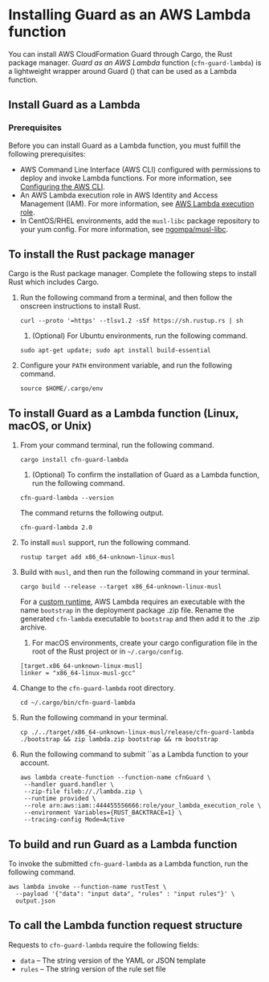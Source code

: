 # Installing Guard as an AWS Lambda function<a name="setting-up-lambda"></a>

You can install AWS CloudFormation Guard through Cargo, the Rust package manager\. *Guard as an AWS Lambda* function \(`cfn-guard-lambda`\) is a lightweight wrapper around Guard \(\) that can be used as a Lambda function\.

## Install Guard as a Lambda<a name="w15aab9c16b5"></a>

### Prerequisites<a name="guard-as-lambda-prerequisites"></a>

Before you can install Guard as a Lambda function, you must fulfill the following prerequisites:
+ AWS Command Line Interface \(AWS CLI\) configured with permissions to deploy and invoke Lambda functions\. For more information, see [Configuring the AWS CLI](https://docs.aws.amazon.com/cli/latest/userguide/cli-chap-configure.html)\.
+ An AWS Lambda execution role in AWS Identity and Access Management \(IAM\)\. For more information, see [AWS Lambda execution role](https://docs.aws.amazon.com/lambda/latest/dg/lambda-intro-execution-role.html)\.
+ In CentOS/RHEL environments, add the `musl-libc` package repository to your yum config\. For more information, see [ngompa/musl\-libc](https://copr.fedorainfracloud.org/coprs/ngompa/musl-libc/)\.

## To install the Rust package manager<a name="install-rust-and-cargo"></a>

Cargo is the Rust package manager\. Complete the following steps to install Rust which includes Cargo\.

1. Run the following command from a terminal, and then follow the onscreen instructions to install Rust\.

   ```
   curl --proto '=https' --tlsv1.2 -sSf https://sh.rustup.rs | sh
   ```

   1. \(Optional\) For Ubuntu environments, run the following command\.

     ```
     sudo apt-get update; sudo apt install build-essential
     ```

1. Configure your `PATH` environment variable, and run the following command\.

   ```
   source $HOME/.cargo/env
   ```

## To install Guard as a Lambda function \(Linux, macOS, or Unix\)<a name="to-isntall-guard-as-a-lambda"></a>

1. From your command terminal, run the following command\.

   ```
   cargo install cfn-guard-lambda
   ```

   1. \(Optional\) To confirm the installation of Guard as a Lambda function, run the following command\.

     ```
     cfn-guard-lambda --version
     ```

     The command returns the following output\.

     ```
     cfn-guard-lambda 2.0
     ```

1. To install `musl` support, run the following command\.

   ```
   rustup target add x86_64-unknown-linux-musl
   ```

1. Build with `musl`, and then run the following command in your terminal\.

   ```
   cargo build --release --target x86_64-unknown-linux-musl
   ```

   For a [custom runtime](https://docs.aws.amazon.com/lambda/latest/dg/runtimes-custom.html), AWS Lambda requires an executable with the name `bootstrap` in the deployment package \.zip file\. Rename the generated `cfn-lambda` executable to `bootstrap` and then add it to the \.zip archive\.

   1. For macOS environments, create your cargo configuration file in the root of the Rust project or in `~/.cargo/config`\.

     ```
     [target.x86_64-unknown-linux-musl]
     linker = "x86_64-linux-musl-gcc"
     ```

1. Change to the `cfn-guard-lambda` root directory\.

   ```
   cd ~/.cargo/bin/cfn-guard-lambda
   ```

1. Run the following command in your terminal\.

   ```
   cp ./../target/x86_64-unknown-linux-musl/release/cfn-guard-lambda ./bootstrap && zip lambda.zip bootstrap && rm bootstrap
   ```

1. Run the following command to submit ``as a Lambda function to your account\.

   ```
   aws lambda create-function --function-name cfnGuard \
    --handler guard.handler \
    --zip-file fileb://./lambda.zip \
    --runtime provided \
    --role arn:aws:iam::444455556666:role/your_lambda_execution_role \ 
    --environment Variables={RUST_BACKTRACE=1} \
    --tracing-config Mode=Active
   ```

## To build and run Guard as a Lambda function<a name="build-and-run-lambda"></a>

To invoke the submitted `cfn-guard-lambda` as a Lambda function, run the following command\.

```
aws lambda invoke --function-name rustTest \
  --payload '{"data": "input data", "rules" : "input rules"}' \
  output.json
```

## To call the Lambda function request structure<a name="calling-the-lambda-function"></a>

Requests to `cfn-guard-lambda` require the following fields:
+ `data` – The string version of the YAML or JSON template
+ `rules` – The string version of the rule set file